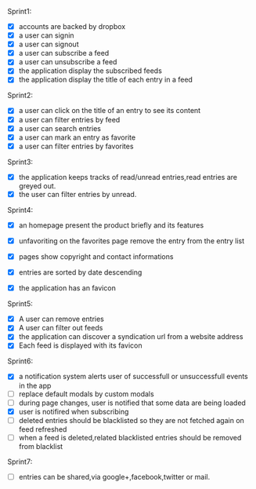 Sprint1:

- [X] accounts are backed by dropbox
- [X] a user can signin
- [X] a user can signout 
- [X] a user can subscribe a feed 
- [X] a user can unsubscribe a feed
- [X] the application display the subscribed feeds
- [X] the application display the title of each entry in a feed

Sprint2:

- [X] a user can click on the title of an entry to see its content
- [X] a user can filter entries by feed
- [X] a user can search entries 
- [X] a user can mark an entry as favorite
- [X] a user can filter entries by favorites

Sprint3:

- [X] the application keeps tracks of read/unread entries,read entries are greyed out.
- [X] the user can filter entries by unread.

Sprint4:

- [X] an homepage present the product briefly and its features
- [X] unfavoriting on the favorites page remove the entry from the entry list
- [X] pages show copyright and contact informations
- [X] entries are sorted by date descending
- [X] the application has an favicon


Sprint5:

- [X] A user can remove entries
- [X] A user can filter out feeds
- [X] the application can discover a syndication url from a website address
- [X] Each feed is displayed with its favicon

Sprint6:

- [X] a notification system alerts user of successfull or unsuccessfull events in the app
- [ ] replace default modals by custom modals
- [ ] during page changes, user is notified that some data are being loaded
- [X] user is notifired when subscribing
- [ ] deleted entries should be blacklisted so they are not fetched again on feed refreshed
- [ ] when a feed is deleted,related blacklisted entries should be removed from blacklist

Sprint7:

- [ ] entries can be shared,via google+,facebook,twitter or mail.
